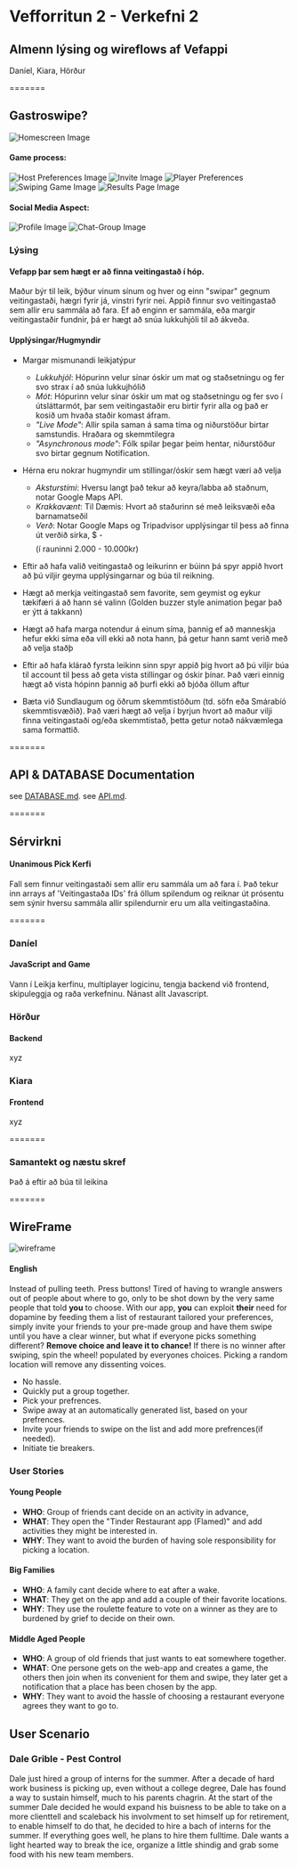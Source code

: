 # Vefforritun 2 - Verkefni 2
## Almenn lýsing og wireflows af Vefappi

Daníel, Kiara, Hörður

=======
## Gastroswipe?

![Homescreen Image](./ReadmeMedia/homescreen.png)

#### Game process:
![Host Preferences Image](./ReadmeMedia/HostPreferences.png)
![Invite Image](./ReadmeMedia/Invite.png)
![Player Preferences](./ReadmeMedia/PlayerPreferences.png)
![Swiping Game Image](./ReadmeMedia/Swiper.png)
![Results Page Image](./ReadmeMedia/Results.png)



#### Social Media Aspect:
![Profile Image](./ReadmeMedia/Profile.png)
![Chat-Group Image](./ReadmeMedia/Chat-Groups.png)



### Lýsing
#### Vefapp þar sem hægt er að finna veitingastað í hóp.

Maður býr til leik, býður vinum sínum og hver og einn "swipar" gegnum veitingastaði, hægri fyrir já, vinstri fyrir nei. Appið finnur svo veitingastað sem allir eru sammála að fara.
Ef að enginn er sammála, eða margir veitingastaðir fundnir, þá er hægt að snúa lukkuhjóli til að ákveða.

#### Upplýsingar/Hugmyndir
- Margar mismunandi leikjatýpur
  - *Lukkuhjól*: Hópurinn velur sínar óskir um mat og staðsetningu og fer svo strax í að snúa lukkujhólið
  - *Mót*: Hópurinn velur sínar óskir um mat og staðsetningu og fer svo í útsláttarmót, þar sem veitingastaðir eru birtir fyrir alla og það er kosið um hvaða staðir komast áfram.
  - *"Live Mode"*: Allir spila saman á sama tíma og niðurstöður birtar samstundis. Hraðara og skemmtilegra
  - *"Asynchronous mode"*: Fólk spilar þegar þeim hentar, niðurstöður svo birtar gegnum Notification.

- Hérna eru nokrar hugmyndir um stillingar/óskir sem hægt væri að velja
  - *Aksturstími*: Hversu langt það tekur að keyra/labba að staðnum, notar Google Maps API.
  - *Krakkavænt*: Til Dæmis: Hvort að staðurinn sé með leiksvæði eða barnamatseðil
  - *Verð*: Notar Google Maps og Tripadvisor upplýsingar til þess að finna út verðið sirka, $ - $$$$ (í rauninni 2.000 - 10.000kr)
 
- Eftir að hafa valið veitingastað og leikurinn er búinn þá spyr appið hvort að þú viljir geyma upplýsingarnar og búa til reikning.
- Hægt að merkja veitingastað sem favorite, sem geymist og eykur tækifæri á að hann sé valinn (Golden buzzer style animation þegar það er ýtt á takkann)
- Hægt að hafa marga notendur á einum síma, þannig ef að manneskja hefur ekki síma eða vill ekki að nota hann, þá getur hann samt verið með að velja staðþ
- Eftir að hafa klárað fyrsta leikinn sinn spyr appið þig hvort að þú viljir búa til account til þess að geta vista stillingar og óskir þínar. Það væri einnig hægt að vista hópinn þannig að þurfi ekki að bjóða öllum aftur
- Bæta við Sundlaugum og öðrum skemmtistöðum (td. söfn eða Smárabíó skemmtisvæðið). Það væri hægt að velja í byrjun hvort að maður vilji finna veitingastaði og/eða skemmtistað, þetta getur notað nákvæmlega sama formattið.
  
=======

## API & DATABASE Documentation
see [DATABASE.md](./flamed/docs/DATABASE.md).
see [API.md](./flamed/docs/API.md).

=======

## Sérvirkni
#### Unanimous Pick Kerfi
Fall sem finnur veitingastaði sem allir eru sammála um að fara í.
Það tekur inn arrays af 'Veitingastaða IDs' frá öllum spilendum og reiknar út prósentu sem sýnir hversu sammála allir spilendurnir eru um alla veitingastaðina.


=======
### Daníel
#### JavaScript and Game
Vann í Leikja kerfinu, multiplayer logicinu, tengja backend við frontend, skipuleggja og raða verkefninu. Nánast allt Javascript.


### Hörður
#### Backend
xyz

### Kiara
#### Frontend
xyz

=======
### Samantekt og næstu skref

Það á eftir að búa til leikina 


=======

## WireFrame
![wireframe](./20250829_115336.jpg)

#### English
Instead of pulling teeth. Press buttons!
Tired of having to wrangle answers out of people about where to go, only to be shot down by the very same people that told **you** to choose.
With our app, **you** can exploit **their** need for dopamine by feeding them a list of restaurant tailored your preferences, simply invite your friends to your pre-made group and have them swipe until you have a clear winner, but what if everyone picks something different?
**Remove choice and leave it to chance!**
If there is no winner after swiping, spin the wheel! populated by everyones choices.
Picking a random location will remove any dissenting voices.
- No hassle.
- Quickly put a group together.
- Pick your prefrences.
- Swipe away at an automatically generated list, based on your prefrences.
- Invite your friends to swipe on the list and add more prefrences(if needed).
- Initiate tie breakers.

### User Stories

#### Young People
- **WHO**: Group of friends cant decide on an activity in advance,
- **WHAT**: They open the "Tinder Restaurant app (Flamed)" and add activities they might be interested in.
- **WHY**: They want to avoid the burden of having sole responsibility for picking a location.

#### Big Families
- **WHO**: A family cant decide where to eat after a wake.
- **WHAT**: They get on the app and add a couple of their favorite locations.
- **WHY**: They use the roulette feature to vote on a winner as they are to burdened by grief to decide on their own.

#### Middle Aged People
- **WHO**: A group of old friends that just wants to eat somewhere together.
- **WHAT**: One persone gets on the web-app and creates a game, the others then join when its convenient for them and swipe, they later get a notification that a place has been chosen by the app.
- **WHY**: They want to avoid the hassle of choosing a restaurant everyone agrees they want to go to.

## User Scenario

### Dale Grible - Pest Control
Dale just hired a group of interns for the summer. After a decade of hard work business is picking up, even without a college degree, Dale has found a way to sustain himself, much to his parents chagrin. At the start of the summer Dale decided he would expand his buisness to be able to take on a more clienttell and scaleback his involvment to set himself up for retirement, to enable himself to do that, he decided to hire a bach of interns for the summer. If everything goes well, he plans to hire them fulltime. Dale wants a light hearted way to break the ice, organize a little shindig and grab some food with his new team members.


